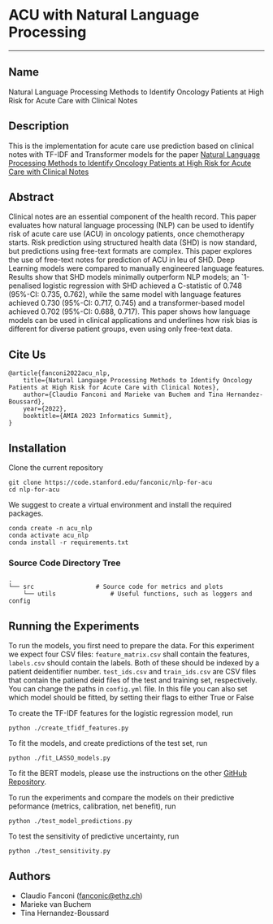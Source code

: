 # ACU with Natural Language Processing
***
## Name
Natural Language Processing Methods to Identify Oncology Patients at High Risk for Acute Care with Clinical Notes

## Description
This is the implementation for acute care use prediction based on clinical notes with TF-IDF and Transformer models for the paper [Natural Language Processing Methods to Identify Oncology Patients at High Risk for Acute Care with Clinical Notes](https://arxiv.org/pdf/2209.13860.pdf)

## Abstract
Clinical notes are an essential component of the health record. This paper evaluates how natural language processing (NLP) can be used to identify risk of acute care use (ACU) in oncology patients, once chemotherapy starts. Risk prediction using structured health data (SHD) is now standard, but predictions using free-text formats are complex. This paper explores the use of free-text notes for prediction of ACU in leu of SHD. Deep Learning models were compared to manually engineered language features. Results show that SHD models minimally outperform NLP models; an `1-penalised logistic regression with SHD achieved a C-statistic of 0.748 (95%-CI: 0.735, 0.762), while the same model with language features achieved 0.730 (95%-CI: 0.717, 0.745) and a transformer-based model achieved 0.702 (95%-CI: 0.688, 0.717). This paper shows how language models can be used in clinical applications and underlines how risk bias is different for diverse patient groups, even using only free-text data.
## Cite Us

```
@article{fanconi2022acu_nlp,
    title={Natural Language Processing Methods to Identify Oncology Patients at High Risk for Acute Care with Clinical Notes}, 
    author={Claudio Fanconi and Marieke van Buchem and Tina Hernandez-Boussard},
    year={2022},
    booktitle={AMIA 2023 Informatics Summit},
}
```

## Installation
Clone the current repository
```
git clone https://code.stanford.edu/fanconic/nlp-for-acu
cd nlp-for-acu
```

We suggest to create a virtual environment and install the required packages.
```
conda create -n acu_nlp
conda activate acu_nlp
conda install -r requirements.txt
```

### Source Code Directory Tree
```
.
└── src                 # Source code for metrics and plots           
    └── utils               # Useful functions, such as loggers and config

```


## Running the Experiments
To run the models, you first need to prepare the data. For this experiment we expect four CSV files: `feature_matrix.csv` shall contain the features, `labels.csv` should contain the labels. Both of these should be indexed by a patient deidentifier number. `test_ids.csv` and `train_ids.csv` are CSV files that contain the patiend deid files of the test and training set, respectively. You can change the paths in `config.yml` file. In this file you can also set which model should be fitted, by setting their flags to either True or False

To create the TF-IDF features for the logistic regression model, run
```
python ./create_tfidf_features.py
```

To fit the models, and create predictions of the test set, run 
```
python ./fit_LASSO_models.py
```

To fit the BERT models, please use the instructions on the other [GitHub Repository](https://github.com/su-boussard-lab/bert-for-acu).

To run the experiments and compare the models on their predictive peformance (metrics, calibration, net benefit), run
```
python ./test_model_predictions.py
```

To test the sensitivity of predictive uncertainty, run
```
python ./test_sensitivity.py
```

## Authors
- Claudio Fanconi (fanconic@ethz.ch)
- Marieke van Buchem
- Tina Hernandez-Boussard
